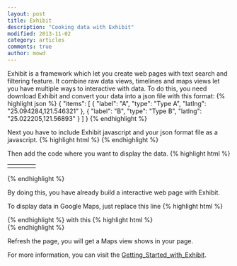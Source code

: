 ```yaml
---
layout: post
title: Exhibit
description: "Cooking data with Exhibit"
modified: 2013-11-02
category: articles
comments: true
author: mowd
---
```


Exhibit is a framework which let you create web pages with text search and filtering feature. It combine raw data views, timelines and maps views let you have multiple ways to interactive with data.
To do this, you need download Exhibit and convert your data into a json file with this format:
{% highlight json %}
{
  "items": [
    {
      "label": "A",
      "type": "Type A",
      "latlng": "25.094284,121.546321"
    },
    {
      "label": "B",
      "type": "Type B",
      "latlng": "25.022205,121.56893"
    }
  ]
}
{% endhighlight %}

Next you have to include Exhibit javascript and your json format file as a javascript.
{% highlight html %}
    <link href="data.js" type="application/json" rel="exhibit/data" />
    <script src="api/exhibit-api.js" type="text/javascript"></script>
{% endhighlight %}

Then add the code where you want to display the data.
{% highlight html %}
<table width="100%">
  <tr valign="top">
      <td ex:role="viewPanel">
          <div ex:role="view" style="word-break: break-all;"></div>
      </td>
      <td width="25%">
          <div ex:role="facet" ex:facetClass="TextSearch"></div>
          <div ex:role="facet" ex:expression=".type" ex:facetLabel="Type"></div>
      </td>
  </tr>
</table>
{% endhighlight %}

By doing this, you have already build a interactive web page with Exhibit.


To display data in Google Maps, just replace this line
{% highlight html %}
<div ex:role="view" style="word-break: break-all;"></div>
{% endhighlight %}
with this
{% highlight html %}
<div style="width: 1000px" ex:role="view"
ex:viewClass="Map"
ex:label="label"
ex:latlng=".latlng"
ex:center="24.056558,121.025307"
ex:zoom="8"
ex:mapHeight="1000"
ex:showHeader="false"></div>
{% endhighlight %}


Refresh the page, you will get a Maps view shows in your page.


For more information, you can visit the [Getting_Started_with_Exhibit](http://simile-widgets.org/wiki/Getting_Started_with_Exhibit).
